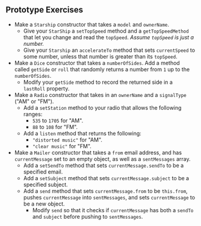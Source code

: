## Prototype Exercises

* Make a `Starship` constructor that takes a `model` and `ownerName`. 
  * Give your `StarShip` a `setTopSpeed` method and a `getTopSpeedMethod` that let you change and read the `topSpeed`. *Assume `topSpeed` is just a number.*
  * Give your `Starship` an `accelerateTo` method that sets `currentSpeed` to some number, unless that number is greater than its `topSpeed`.
* Make a `Dice` constructor that takes a `numberOfSides`. Add a method called `getSide` or `roll` that randomly returns a number from `1` up to the `numberOfSides`.
  * Modify your `getSide` method to record the returned side in a `lastRoll` property.
* Make a `Radio` constructor that takes in an `ownerName` and a `signalType` ("AM" or "FM"). 
  * Add a `setStation` method to your radio that allows the following ranges:
    * `535` to `1705` for "AM".
    * `88` to `108` for "FM".
  * Add a `listen` method that returns the following:
    * `"distorted music"` for "AM".
    * `"clear music"` for "FM".
* Make a `Mailer` constructor that takes a `from` email address, and has `currentMessage` set to an empty object, as well as a `sentMessages` array.
  * Add a `setSendTo` method that sets `currentMessage.sendTo` to be a specified email.
  * Add a `setSubject` method that sets `currentMessage.subject` to be a specified subject.
  * Add a `send` method that sets `currentMessage.from` to be `this.from`, pushes `currentMessage` into `sentMessages`, and sets `currentMessage` to be a new object.
    * Modify `send` so that it checks if `currentMessage` has both a `sendTo` and `subject` before pushing to `sentMessages`.
